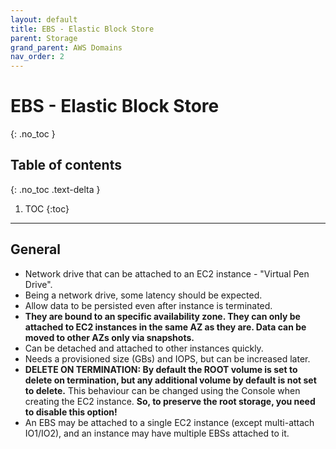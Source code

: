 ```yaml
---
layout: default
title: EBS - Elastic Block Store
parent: Storage
grand_parent: AWS Domains
nav_order: 2
---
```


# EBS - Elastic Block Store
{: .no_toc }

## Table of contents
{: .no_toc .text-delta }

1. TOC
{:toc}

---

## General

- Network drive that can be attached to an EC2 instance - "Virtual Pen Drive". 
- Being a network drive, some latency should be expected.
- Allow data to be persisted even after instance is terminated.
- **They are bound to an specific availability zone. They can only be attached to EC2 instances in the same AZ as they are. Data can be moved to other AZs only via snapshots.**
- Can be detached and attached to other instances quickly.
- Needs a provisioned size (GBs) and IOPS, but can be increased later.
- **DELETE ON TERMINATION: By default the ROOT volume is set to delete on termination, but any additional volume by default is not set to delete.** This behaviour can be changed using the Console when creating the EC2 instance. **So, to preserve the root storage, you need to disable this option!**
- An EBS may be attached to a single EC2 instance (except multi-attach IO1/IO2), and an instance may have multiple EBSs attached to it.
